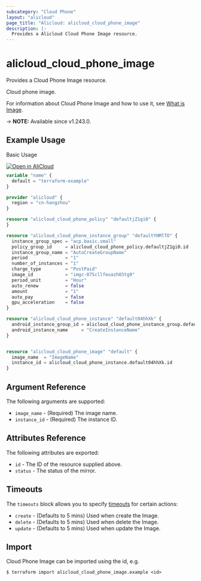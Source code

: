 ```yaml
---
subcategory: "Cloud Phone"
layout: "alicloud"
page_title: "Alicloud: alicloud_cloud_phone_image"
description: |-
  Provides a Alicloud Cloud Phone Image resource.
---
```


# alicloud_cloud_phone_image

Provides a Cloud Phone Image resource.

Cloud phone image.

For information about Cloud Phone Image and how to use it, see [What is Image](https://next.api.alibabacloud.com/document/eds-aic/2023-09-30/CreateCustomImage).

-> **NOTE:** Available since v1.243.0.

## Example Usage

Basic Usage

<div style="display: block;margin-bottom: 40px;"><div class="oics-button" style="float: right;position: absolute;margin-bottom: 10px;">
  <a href="https://api.aliyun.com/terraform?resource=alicloud_cloud_phone_image&exampleId=8c53cb85-4df1-0053-0193-d06f12b4f7c25a1c7f67&activeTab=example&spm=docs.r.cloud_phone_image.0.8c53cb854d&intl_lang=EN_US" target="_blank">
    <img alt="Open in AliCloud" src="https://img.alicdn.com/imgextra/i1/O1CN01hjjqXv1uYUlY56FyX_!!6000000006049-55-tps-254-36.svg" style="max-height: 44px; max-width: 100%;">
  </a>
</div></div>

```terraform
variable "name" {
  default = "terraform-example"
}

provider "alicloud" {
  region = "cn-hangzhou"
}

resource "alicloud_cloud_phone_policy" "defaultjZ1gi0" {
}

resource "alicloud_cloud_phone_instance_group" "defaultYHMlTO" {
  instance_group_spec = "acp.basic.small"
  policy_group_id     = alicloud_cloud_phone_policy.defaultjZ1gi0.id
  instance_group_name = "AutoCreateGroupName"
  period              = "1"
  number_of_instances = "1"
  charge_type         = "PostPaid"
  image_id            = "imgc-075cllfeuazh03tg9"
  period_unit         = "Hour"
  auto_renew          = false
  amount              = "1"
  auto_pay            = false
  gpu_acceleration    = false
}

resource "alicloud_cloud_phone_instance" "default04hhXk" {
  android_instance_group_id = alicloud_cloud_phone_instance_group.defaultYHMlTO.id
  android_instance_name     = "CreateInstanceName"
}


resource "alicloud_cloud_phone_image" "default" {
  image_name  = "ImageName"
  instance_id = alicloud_cloud_phone_instance.default04hhXk.id
}
```

## Argument Reference

The following arguments are supported:
* `image_name` - (Required) The image name.
* `instance_id` - (Required) The instance ID.

## Attributes Reference

The following attributes are exported:
* `id` - The ID of the resource supplied above.
* `status` - The status of the mirror.

## Timeouts

The `timeouts` block allows you to specify [timeouts](https://developer.hashicorp.com/terraform/language/resources/syntax#operation-timeouts) for certain actions:
* `create` - (Defaults to 5 mins) Used when create the Image.
* `delete` - (Defaults to 5 mins) Used when delete the Image.
* `update` - (Defaults to 5 mins) Used when update the Image.

## Import

Cloud Phone Image can be imported using the id, e.g.

```shell
$ terraform import alicloud_cloud_phone_image.example <id>
```